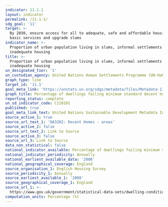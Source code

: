 ```yaml
---
indicator: 11.1.1
layout: indicator
permalink: /11-1-1/
sdg_goal: '11'
target: >-
  By 2030, ensure access for all to adequate, safe and affordable housing and
  basic services and upgrade slums
indicator_name: >-
  Proportion of urban population living in slums, informal settlements or
  inadequate housing
title: >-
  Proportion of urban population living in slums, informal settlements or
  inadequate housing
un_designated_tier: '1'
un_custodian_agency: United Nations Human Settlements Programme (UN-Habitat)
graph_type: line
target_id: '11.1'
goal_meta_link: 'https://unstats.un.org/sdgs/metadata/files/Metadata-11-01-01.pdf'
graph_title: Percentage of dwellings failing minimum standard decent homes criteria
reporting_status: complete
un_sd_indicator_code: C110101
published: true
goal_meta_link_text: United Nations Sustainable Development Metadata Indicator 11-01-01
source_active_1: true
source_url_text_1: 'DA3202: Decent Homes - areas'
source_active_2: false
source_url_text_2: Link to Source
source_active_3: false
source_url_3: Link to Source
data_non_statistical: false
national_indicator_available: Percentage of dwellings failing minimum standard decent homes criteria
national_indicator_periodicity: Annually
national_earliest_available_data: '2008'
national_geographical_coverage: England
source_organisation_1: English Housing Survey
source_periodicity_1: Annually
source_earliest_available_1: '2008'
source_geographical_coverage_1: England
source_url_1: >-
  https://www.gov.uk/government/statistical-data-sets/dwelling-condition-and-safety
computation_units: Percentage (%)
---
```

